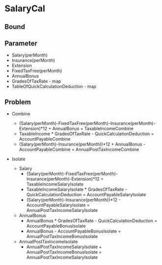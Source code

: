 # SalaryCal

## Bound

## Parameter
- Salary(perMonth)
- Insurance(perMonth)
- Extension
- FixedTaxFree(perMonth)
- AnnualBonus
- GradesOfTaxRate - map
- TableOfQuickCalculationDeduction - map

## Problem

- Combine
  - (Salary(perMonth)-FixedTaxFree(perMonth)-Insurance(perMonth)-Extension)*12 + AnnualBonus = TaxableIncomeCombine
  - TaxableIncome * GradesOfTaxRate - QuickCalculationDeduction = AccountPayableCombine
  - (Salary(perMonth)-Insurance(perMonth))*12 + AnnualBonus - AccountPayableCombine = AnnualPostTaxIncomeCombine

- Isolate
  - Salary
    - (Salary(perMonth)-FixedTaxFree(perMonth)-Insurance(perMonth)-Extension)*12 = TaxableIncomeSalaryIsolate
    - TaxableIncomeSalaryIsolate * GradesOfTaxRate - QuickCalculationDeduction = AccountPayableSalaryIsolate
    - (Salary(perMonth)-Insurance(perMonth))*12 - AccountPayableSalaryIsolate = AnnualPostTaxIncomeSalaryIsolate
  - AnnualBonus
    - AnnualBonus * GradesOfTaxRate - QuickCalculationDeduction = AccountPayableBonusIsolate
    - AnnualBonus - AccountPayableBonusIsolate = AnnualPostTaxIncomeBonusIsolate
  - AnnualPostTaxIncomeIsolate
    - AnnualPostTaxIncomeSalaryIsolate + AnnualPostTaxIncomeBonusIsolate = AnnualPostTaxIncomeSalaryIsolate
